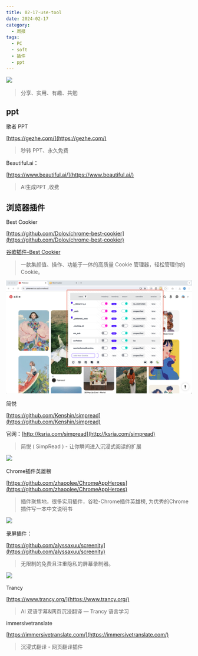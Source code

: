 ```yaml
---
title: 02-17-use-tool
date: 2024-02-17
category:
  - 周报
tags:
  - PC
  - soft
  - 插件
  - ppt
---
```

![](https://img.nnxx.me/file/5a500390f31add8c94c98.jpg)

> 分享、实用、有趣、共勉





## ppt

歌者 PPT

[https://gezhe.com/](https://gezhe.com/)

> 秒转 PPT、永久免费


 Beautiful.ai：

[https://www.beautiful.ai/](https://www.beautiful.ai/)
> AI生成PPT  ,收费




## 浏览器插件


Best Cookier

[https://github.com/Dolov/chrome-best-cookier](https://github.com/Dolov/chrome-best-cookier)

[谷歌插件-Best Cookier](https://chromewebstore.google.com/detail/best-cookier/eijnnomioacbbnkffmhnbpbocoajcage)
>一款集颜值、操作、功能于一体的高质量 Cookie 管理器，轻松管理你的 Cookie。

![](https://github.com/Dolov/chrome-best-cookier/raw/main/screentshots/WX20240530-102617@2x.png)



简悦

[https://github.com/Kenshin/simpread](https://github.com/Kenshin/simpread)

官网：[http://ksria.com/simpread](http://ksria.com/simpread)

>简悦 ( SimpRead ) - 让你瞬间进入沉浸式阅读的扩展

![](https://camo.githubusercontent.com/4c18aca5725674cf0641b0cc30afae91b460f1f91bbc8948dd8fa2b4e0a815b4/687474703a2f2f73722e6b737269612e636e2f77656c636f6d652d616e6e6f6174652e77656270)

Chrome插件英雄榜

[https://github.com/zhaoolee/ChromeAppHeroes](https://github.com/zhaoolee/ChromeAppHeroes)
>插件聚焦地，很多实用插件，谷粒-Chrome插件英雄榜, 为优秀的Chrome插件写一本中文说明书

![](https://raw.githubusercontent.com/zhaoolee/ChromeAppHeroes/master/README/1710676801228PCyiDZRQ.jpeg)



录屏插件：

[https://github.com/alyssaxuu/screenity](https://github.com/alyssaxuu/screenity)
>无限制的免费且注重隐私的屏幕录制器。

![](https://private-user-images.githubusercontent.com/7581348/293068299-ed55e52e-4adf-442b-b774-6856abacdffb.png)


Trancy

[https://www.trancy.org/](https://www.trancy.org/)

>AI 双语字幕&网页沉浸翻译 — Trancy 语言学习


immersivetranslate

[https://immersivetranslate.com/](https://immersivetranslate.com/)
>沉浸式翻译 - 网页翻译插件


